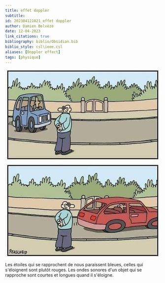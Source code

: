```yaml
---
title: effet doppler
subtitle:
id: 202304121021_effet doppler
author: Damien Belvèze
date: 12-04-2023
link_citations: true
bibliography: biblio/Obsidian.bib
biblio_style: csl\ieee.csl
aliases: [Doppler effect]
tags: [physique]
---
```


![](images/doppler.jpg)

Les étoiles qui se rapprochent de nous paraissent bleues, celles qui s'éloignent sont plutôt rouges. 
Les ondes sonores d'un objet qui se rapproche sont courtes et longues quand il s'éloigne.


